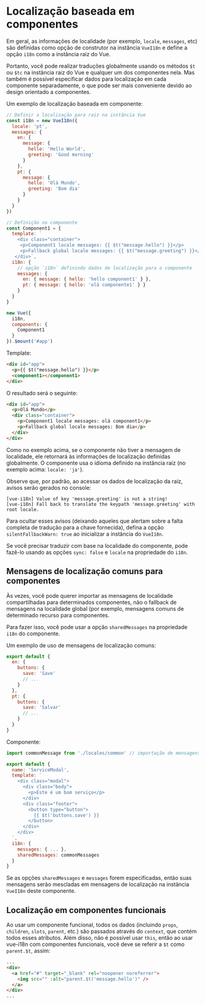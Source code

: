 # Localização baseada em componentes

Em geral, as informações de localidade (por exemplo, `locale`, `messages`, etc) são definidas como opção de construtor na instância `VueI18n` e define a opção `i18n` como a instância raiz do Vue.

Portanto, você pode realizar traduções globalmente usando os métodos `$t` ou `$tc` na instância raiz do Vue e qualquer um dos componentes nela. Mas também é possível especificar dados para localização em cada componente separadamente, o que pode ser mais conveniente devido ao design orientado a componentes.

Um exemplo de localização baseada em componente:

```js
// Definir a localização para raiz na instância Vue
const i18n = new VueI18n({
  locale: 'pt',
  messages: {
    en: {
      message: {
        hello: 'Hello World',
        greeting: 'Good morning'
      }
    },
    pt: {
      message: {
        hello: 'Olá Mundo',
        greeting: 'Bom dia'
      }
    }
  }
})

// Definição no componente
const Component1 = {
  template: `
    <div class="container">
     <p>Component1 locale messages: {{ $t("message.hello") }}</p>
     <p>Fallback global locale messages: {{ $t("message.greeting") }}</p>
   </div>`,
  i18n: {
    // opção `i18n` definindo dados de localização para o componente
    messages: {
      en: { message: { hello: 'hello component1' } },
      pt: { message: { hello: 'olá componente1' } }
    }
  }
}

new Vue({
  i18n,
  components: {
    Component1
  }
}).$mount('#app')
```

Template:

```html
<div id="app">
  <p>{{ $t("message.hello") }}</p>
  <component1></component1>
</div>
```

O resultado será o seguinte:

```html
<div id="app">
  <p>Olá Mundo</p>
  <div class="container">
    <p>Component1 locale messages: olá component1</p>
    <p>Fallback global locale messages: Bom dia</p>
  </div>
</div>
```

Como no exemplo acima, se o componente não tiver a mensagem de localidade, ele retornará às informações de localização definidas globalmente. O componente usa o idioma definido na instância raiz (no exemplo acima: `locale: 'ja'`).

Observe que, por padrão, ao acessar os dados de localização da raiz, avisos serão gerados no console:

```
[vue-i18n] Value of key 'message.greeting' is not a string!
[vue-i18n] Fall back to translate the keypath 'message.greeting' with root locale.
```

Para ocultar esses avisos (deixando aqueles que alertam sobre a falta completa de tradução para a chave fornecida), defina a opção `silentFallbackWarn: true` ao inicializar a instância do `VueI18n`.

Se você precisar traduzir com base na localidade do componente, pode fazê-lo usando as opções `sync: false` e `locale` na propriedade do `i18n`.

## Mensagens de localização comuns para componentes

Às vezes, você pode querer importar as mensagens de localidade compartilhadas para determinados componentes, não o fallback de mensagens na localidade global (por exemplo, mensagens comuns de determinado recurso para componentes.

Para fazer isso, você pode usar a opção `sharedMessages` na propriedade `i18n` do componente.

Um exemplo de uso de mensagens de localização comuns:

```js
export default {
  en: {
    buttons: {
      save: 'Save'
      // ...
    }
  },
  pt: {
    buttons: {
      save: 'Salvar'
      // ...
    }
  }
}
```

Componente:

```js
import commonMessage from './locales/common' // importação de mensagens da localidade em comum

export default {
  name: 'ServiceModal',
  template: `
    <div class="modal">
      <div class="body">
        <p>Este é um bom serviço</p>
      </div>
      <div class="footer">
        <button type="button">
          {{ $t('buttons.save') }}
        </button>
      </div>
    </div>
  `,
  i18n: {
    messages: { ... },
    sharedMessages: commonMessages
  }
}
```

Se as opções `sharedMessages` e `messages` forem especificadas, então suas mensagens serão mescladas em mensagens de localização na instância `VueI18n` deste componente.

## Localização em componentes funcionais

Ao usar um componente funcional, todos os dados (incluindo `props`, `children`, `slots`, `parent`, etc.) são passados ​​através do `context`, que contém todos esses atributos. Além disso, não é possível usar `this`, então ao usar vue-i18n com componentes funcionais, você deve se referir a `$t` como `parent.$t`, assim:

```html
...
<div>
  <a href="#" target="_blank" rel="noopener noreferrer">
    <img src="" :alt="parent.$t('message.hello')" />
  </a>
</div>
...
```
